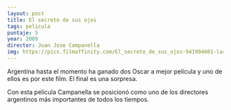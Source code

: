 ```yaml
---
layout: post
title: El secreto de sus ojos
tags: pelicula
puntaje: 5
year: 2009
director: Juan Jose Campanella
img: https://pics.filmaffinity.com/El_secreto_de_sus_ojos-941994601-large.jpg
---
```


Argentina hasta el momento ha ganado dos Oscar a mejor película y uno de ellos es por este film. El final es una sorpresa.

Con esta película Campanella se posicionó como uno de los directores argentinos más importantes de todos los tiempos.

